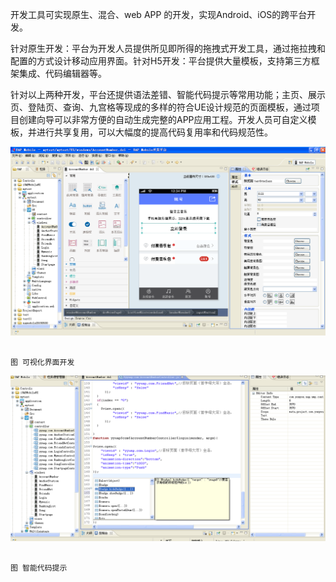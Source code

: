 开发工具可实现原生、混合、web APP 的开发，实现Android、iOS的跨平台开发。

针对原生开发：平台为开发人员提供所见即所得的拖拽式开发工具，通过拖拉拽和配置的方式设计移动应用界面。针对H5开发：平台提供大量模板，支持第三方框架集成、代码编辑器等。

针对以上两种开发，平台还提供语法差错、智能代码提示等常用功能；主页、展示页、登陆页、查询、九宫格等现成的多样的符合UE设计规范的页面模板，通过项目创建向导可以非常方便的自动生成完整的APP应用工程。开发人员可自定义模板，并进行共享复用，可以大幅度的提高代码复用率和代码规范性。

![](/assets/28.png)

                                                                              图 可视化界面开发

![](/assets/29.png)

```
                                                                      图 智能代码提示
```

